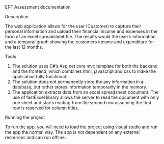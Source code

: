 EPF Assessment documentation

Description

The web application allows for the user (Customer) to capture their personal 
information and upload their financial income and expenses in the form of an 
excel spreadsheet file. The results would the user’s information and a temporal 
graph showing the customers income and expenditure for the last 12 months.

Tools

1.	The solution uses C#’s Asp.net core mvc template for both the backend and the 
frontend, which combines html, javascript and css to make the application fully 
functional.
2.	The solution does not permanently store the any information in a database, 
but rather stores information temporarily in the memory.
3.	The application extracts data from an excel spreadsheet document. The use of 
fastExcel library allows the server to read the document with only one sheet and 
starts reading from the second row assuming the first row is reserved for column 
titles.

Running the project

To run the app, you will need to load the project using visual studio and run the 
app the normal way. The app is not dependent on any external resources and can run 
offline.
